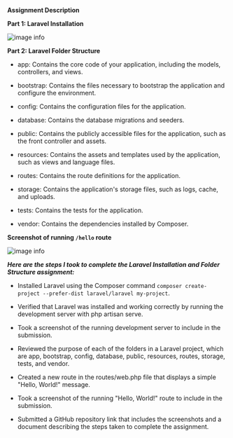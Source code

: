 **Assignment Description**

**Part 1: Laravel Installation**

![image info](/public/images/1.png)

**Part 2: Laravel Folder Structure**

* app: Contains the core code of your application, including the models, controllers, and views.


* bootstrap: Contains the files necessary to bootstrap the application and configure the environment.


* config: Contains the configuration files for the application.


* database: Contains the database migrations and seeders.


* public: Contains the publicly accessible files for the application, such as the front controller and assets.


* resources: Contains the assets and templates used by the application, such as views and language files.


* routes: Contains the route definitions for the application.


* storage: Contains the application's storage files, such as logs, cache, and uploads.


* tests: Contains the tests for the application.


* vendor: Contains the dependencies installed by Composer.

**Screenshot of running `/hello` route**

![image info](/public/images/2.png)

_**Here are the steps I took to complete the Laravel Installation and Folder Structure assignment:**_


* Installed Laravel using the Composer command `composer create-project --prefer-dist laravel/laravel my-project`.


* Verified that Laravel was installed and working correctly by running the development server with php artisan serve.


* Took a screenshot of the running development server to include in the submission.


* Reviewed the purpose of each of the folders in a Laravel project, which are app, bootstrap, config, database, public, resources, routes, storage, tests, and vendor.


* Created a new route in the routes/web.php file that displays a simple "Hello, World!" message.


* Took a screenshot of the running "Hello, World!" route to include in the submission.


* Submitted a GitHub repository link that includes the screenshots and a document describing the steps taken to complete the assignment.

